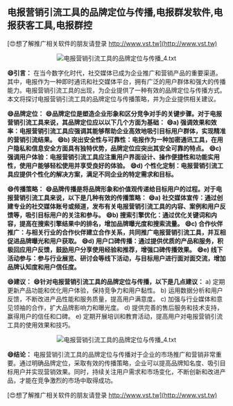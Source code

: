 ## **电报营销引流工具的品牌定位与传播,电报群发软件,电报获客工具,电报群控**

[😍想了解推广相关软件的朋友请登录 http://www.vst.tw](http://www.vst.tw)

 <center><img src="https://vst.tw/MP4/tuiguang/png/0.png" alt="电报营销引流工具的品牌定位与传播_4.txt"></center>

**😄引言：**
在当今数字化时代，社交媒体已成为企业推广和营销产品的重要渠道。其中，电报作为一种即时通讯和社交媒体平台，拥有广泛的用户群体和强大的传播能力。电报营销引流工具的出现，为企业提供了一种有效的品牌定位与传播方式。本文将探讨电报营销引流工具的品牌定位与传播策略，并为企业提供相关建议。

**😄品牌定位：**
**😄品牌定位是塑造企业形象和区分竞争对手的关键步骤。对于电报营销引流工具来说，其品牌定位应以以下几个方面为基础：**
**😄a) 强调效果和效率：电报营销引流工具应强调其能够帮助企业高效地吸引目标用户群体，实现精准的营销引流结果。**
**😄b) 突出安全性与可靠性：电报作为一种加密通讯工具，在用户隐私和信息安全方面具有独特优势，品牌定位应突出其安全可靠的特点。**
**😄c) 强调用户体验：电报营销引流工具应注重用户界面设计、操作便捷性和功能实用性，使用户能够轻松使用并享受良好的体验。**
**😄d) 个性化定制：电报营销引流工具应提供个性化的解决方案，满足不同企业的特定需求和目标。**

**😄传播策略：**
**😄品牌传播是将品牌形象和价值观传递给目标用户的过程。对于电报营销引流工具来说，以下是几种有效的传播策略：**
**😄a) 社交媒体宣传：通过创建专业的社交媒体账号或频道，发布有关电报营销引流工具的内容、案例和用户反馈等，吸引目标用户的关注和参与。**
**😄b) 搜索引擎优化：通过优化关键词和内容，提高在搜索引擎结果中的排名，增加品牌曝光度和搜索流量。**
**😄c) 合作伙伴推广：与相关行业的合作伙伴建立合作关系，共同推广电报营销引流工具，并互相促进品牌曝光和用户获取。**
**😄d) 用户口碑传播：通过提供优质的产品和服务，积极回应用户反馈，鼓励用户分享使用经验和推荐，增强口碑传播效果。**
**😄e) 线下活动参与：参与行业展览、研讨会等线下活动，与目标用户进行面对面交流，增加品牌认知度和用户信任度。**

**😄建议：**
**😄针对电报营销引流工具的品牌定位与传播，以下是几点建议：**
a) 定期更新产品功能和优化用户体验，保持竞争力和用户黏性。
b) 运用数据分析和用户反馈，不断改进产品性能和服务质量，提高用户满意度。
c) 加强与行业媒体和意见领袖的合作，扩大品牌影响力和曝光度。
d) 提供完善的售后服务和技术支持，赢得用户的信任和口碑。
e) 定期开展培训和教育活动，提高用户对电报营销引流工具的使用效果和技巧。

 <center><img src="https://vst.tw/MP4/tuiguang/png/5.png" alt="电报营销引流工具的品牌定位与传播_4.txt"></center>

**😄结论：**
电报营销引流工具的品牌定位与传播对于企业的市场推广和营销非常重要。通过明确品牌定位，采取有效的传播策略，企业可以提高品牌知名度、吸引目标用户并实现营销效果。同时，持续关注用户需求和市场变化，不断创新和改进产品，才能在竞争激烈的市场中取得成功。

[😍想了解推广相关软件的朋友请登录 http://www.vst.tw](http://www.vst.tw)



